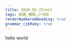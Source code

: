 ```yaml
---
title: 2020-05-25test
tags: 新建,模板,小书匠
renderNumberedHeading: true
grammar_cjkRuby: true
---
```



hello world